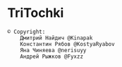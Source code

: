 # TriTochki

    © Copyright:
        Дмитрий Найдич @Kinapak
        Константин Рябов @KostyaRyabov
        Яна Чиняева @nerisuyy
        Андрей Рыжков @Fyxzz